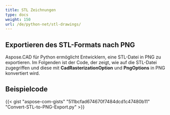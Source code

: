 ```yaml
---
title: STL Zeichnungen
type: docs
weight: 150
url: /de/python-net/stl-drawings/
---
```


## **Exportieren des STL-Formats nach PNG**

Aspose.CAD für Python ermöglicht Entwicklern, eine STL-Datei in PNG zu exportieren. Im Folgenden ist der Code, der zeigt, wie auf die STL-Datei zugegriffen und diese mit **CadRasterizationOption** und **PngOptions** in PNG konvertiert wird.

## Beispielcode

{{< gist "aspose-com-gists" "511bcfad674670f7484dcd1c47480b11" "Convert-STL-to-PNG-Export.py" >}}
